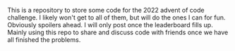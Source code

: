 This is a repository to store some code for the 2022 advent of code challenge. I likely won't get to all of them, but will do the ones I can for fun. Obviously spoilers ahead. I will only post once the leaderboard fills up. Mainly using this repo to share and discuss code with friends once we have all finished the problems.
